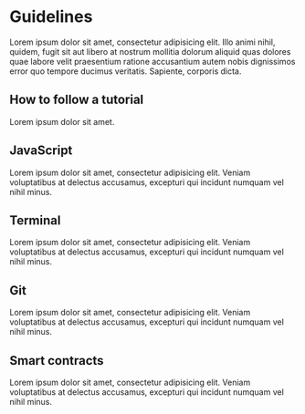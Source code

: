 # Guidelines

Lorem ipsum dolor sit amet, consectetur adipisicing elit. Illo animi nihil, quidem, fugit sit aut libero at nostrum mollitia dolorum aliquid quas dolores quae labore velit praesentium ratione accusantium autem nobis dignissimos error quo tempore ducimus veritatis. Sapiente, corporis dicta.

## How to follow a tutorial
Lorem ipsum dolor sit amet.

## JavaScript
Lorem ipsum dolor sit amet, consectetur adipisicing elit. Veniam voluptatibus at delectus accusamus, excepturi qui incidunt numquam vel nihil minus.

## Terminal
Lorem ipsum dolor sit amet, consectetur adipisicing elit. Veniam voluptatibus at delectus accusamus, excepturi qui incidunt numquam vel nihil minus.

## Git
Lorem ipsum dolor sit amet, consectetur adipisicing elit. Veniam voluptatibus at delectus accusamus, excepturi qui incidunt numquam vel nihil minus.

## Smart contracts
Lorem ipsum dolor sit amet, consectetur adipisicing elit. Veniam voluptatibus at delectus accusamus, excepturi qui incidunt numquam vel nihil minus.